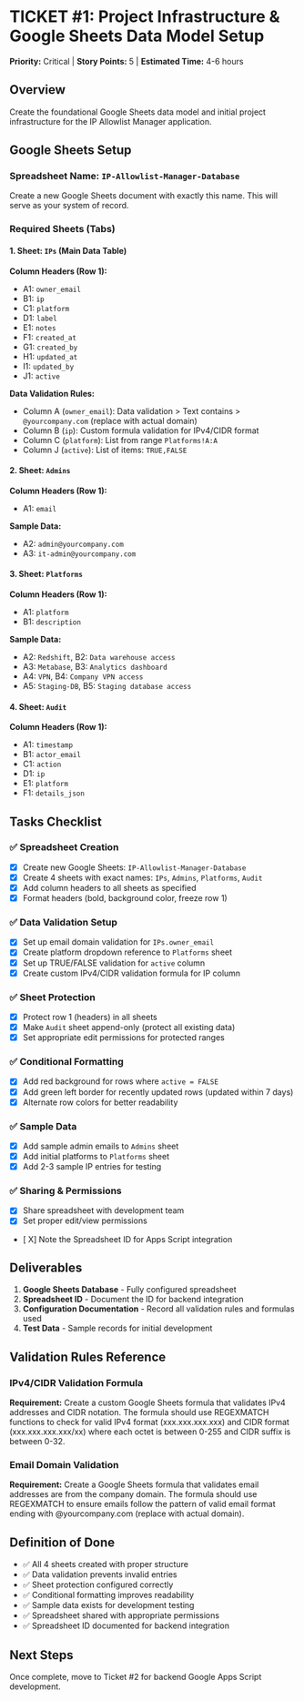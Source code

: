 # TICKET #1: Project Infrastructure & Google Sheets Data Model Setup

**Priority:** Critical | **Story Points:** 5 | **Estimated Time:** 4-6 hours

## Overview
Create the foundational Google Sheets data model and initial project infrastructure for the IP Allowlist Manager application.

## Google Sheets Setup

### Spreadsheet Name: `IP-Allowlist-Manager-Database`

Create a new Google Sheets document with exactly this name. This will serve as your system of record.

### Required Sheets (Tabs)

#### 1. Sheet: `IPs` (Main Data Table)
**Column Headers (Row 1):**
- A1: `owner_email`
- B1: `ip` 
- C1: `platform`
- D1: `label`
- E1: `notes`
- F1: `created_at`
- G1: `created_by`
- H1: `updated_at`
- I1: `updated_by`
- J1: `active`

**Data Validation Rules:**
- Column A (`owner_email`): Data validation > Text contains > `@yourcompany.com` (replace with actual domain)
- Column B (`ip`): Custom formula validation for IPv4/CIDR format
- Column C (`platform`): List from range `Platforms!A:A`
- Column J (`active`): List of items: `TRUE,FALSE`

#### 2. Sheet: `Admins`
**Column Headers (Row 1):**
- A1: `email`

**Sample Data:**
- A2: `admin@yourcompany.com`
- A3: `it-admin@yourcompany.com`

#### 3. Sheet: `Platforms`
**Column Headers (Row 1):**
- A1: `platform`
- B1: `description`

**Sample Data:**
- A2: `Redshift`, B2: `Data warehouse access`
- A3: `Metabase`, B3: `Analytics dashboard`
- A4: `VPN`, B4: `Company VPN access`
- A5: `Staging-DB`, B5: `Staging database access`

#### 4. Sheet: `Audit`
**Column Headers (Row 1):**
- A1: `timestamp`
- B1: `actor_email`
- C1: `action`
- D1: `ip`
- E1: `platform`
- F1: `details_json`

## Tasks Checklist

### ✅ Spreadsheet Creation
- [X] Create new Google Sheets: `IP-Allowlist-Manager-Database`
- [X] Create 4 sheets with exact names: `IPs`, `Admins`, `Platforms`, `Audit`
- [X] Add column headers to all sheets as specified
- [X] Format headers (bold, background color, freeze row 1)

### ✅ Data Validation Setup
- [X] Set up email domain validation for `IPs.owner_email`
- [X] Create platform dropdown reference to `Platforms` sheet
- [X] Set up TRUE/FALSE validation for `active` column
- [X] Create custom IPv4/CIDR validation formula for IP column

### ✅ Sheet Protection
- [X] Protect row 1 (headers) in all sheets
- [X] Make `Audit` sheet append-only (protect all existing data)
- [X] Set appropriate edit permissions for protected ranges

### ✅ Conditional Formatting
- [X] Add red background for rows where `active = FALSE`
- [X] Add green left border for recently updated rows (updated within 7 days)
- [X] Alternate row colors for better readability

### ✅ Sample Data
- [X] Add sample admin emails to `Admins` sheet
- [X] Add initial platforms to `Platforms` sheet
- [X] Add 2-3 sample IP entries for testing

### ✅ Sharing & Permissions
- [X] Share spreadsheet with development team
- [X] Set proper edit/view permissions
- [ X] Note the Spreadsheet ID for Apps Script integration

## Deliverables

1. **Google Sheets Database** - Fully configured spreadsheet
2. **Spreadsheet ID** - Document the ID for backend integration
3. **Configuration Documentation** - Record all validation rules and formulas used
4. **Test Data** - Sample records for initial development

## Validation Rules Reference

### IPv4/CIDR Validation Formula
**Requirement:** Create a custom Google Sheets formula that validates IPv4 addresses and CIDR notation. The formula should use REGEXMATCH functions to check for valid IPv4 format (xxx.xxx.xxx.xxx) and CIDR format (xxx.xxx.xxx.xxx/xx) where each octet is between 0-255 and CIDR suffix is between 0-32.

### Email Domain Validation
**Requirement:** Create a Google Sheets formula that validates email addresses are from the company domain. The formula should use REGEXMATCH to ensure emails follow the pattern of valid email format ending with @yourcompany.com (replace with actual domain).

## Definition of Done
- ✅ All 4 sheets created with proper structure
- ✅ Data validation prevents invalid entries
- ✅ Sheet protection configured correctly  
- ✅ Conditional formatting improves readability
- ✅ Sample data exists for development testing
- ✅ Spreadsheet shared with appropriate permissions
- ✅ Spreadsheet ID documented for backend integration

## Next Steps
Once complete, move to Ticket #2 for backend Google Apps Script development.